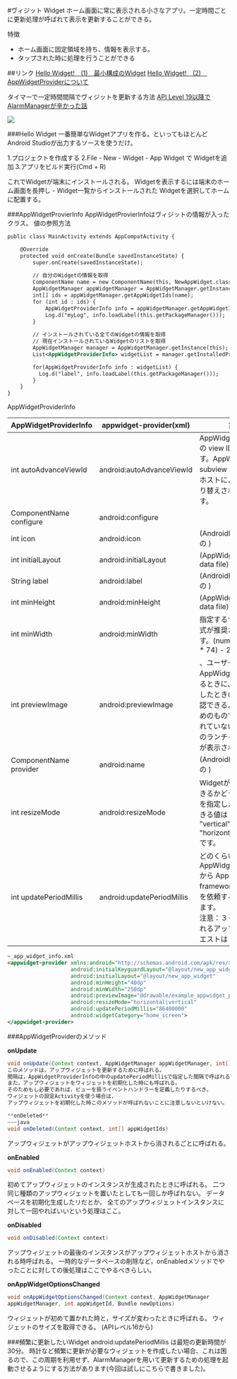 #ヴィジット Widget
ホーム画面に常に表示される小さなアプリ。一定時間ごとに更新処理が呼ばれて表示を更新することができる。

特徴

* ホーム画面に固定領域を持ち、情報を表示する。
* タップされた時に処理を行うことができる


##リンク
[Hello Widget!　(1)　最小構成のWidget](http://mrstar-memo.hatenablog.com/entry/2012/10/07/141852)
[Hello Widget!　(2)　AppWidgetProviderについて](http://mrstar-memo.hatenablog.com/entry/2012/10/25/012602)

タイマーで一定時間間隔でヴィジットを更新する方法
[API Level 19以降でAlarmManagerが辛かった話](http://santea.hateblo.jp/entry/2015/12/23/235158)


![](http://image.itmedia.co.jp/ait/articles/1204/20/r5zu01.jpg)


###Hello Widget
一番簡単なWidgetアプリを作る。といってもほとんどAndroid Studioが出力するソースを使うだけ。

1.プロジェクトを作成する
2.File - New - Widget - App Widget で Widgetを追加
3.アプリをビルド実行(Cmd + R)

これでWidgetが端末にインストールされる。
Widgetを表示するには端末のホーム画面を長押し - Widget一覧からインストールされた Widgetを選択してホームに配置する。


###AppWidgetProvierInfo
AppWidgetProvierInfoはヴィジットの情報が入ったクラス。
値の参照方法

```xml
public class MainActivity extends AppCompatActivity {

    @Override
    protected void onCreate(Bundle savedInstanceState) {
        super.onCreate(savedInstanceState);
        
        // 自分のWidgetの情報を取得
        ComponentName name = new ComponentName(this, NewAppWidget.class);
        AppWidgetManager appWidgetManager = AppWidgetManager.getInstance(this);
        int[] ids = appWidgetManager.getAppWidgetIds(name);
        for (int id : ids) {
            AppWidgetProviderInfo info = appWidgetManager.getAppWidgetInfo(id);
            Log.d("myLog", info.loadLabel(this.getPackageManager()));
        }
        
        // インストールされている全てのWidgetの情報を取得
        // 現在インストールされているWidgetのリストを取得
        AppWidgetManager manager = AppWidgetManager.getInstance(this);
        List<AppWidgetProviderInfo> widgetList = manager.getInstalledProviders();

        for(AppWidgetProviderInfo info : widgetList) {
          Log.d("label", info.loadLabel(this.getPackageManager()));
        }
    }
}
```

AppWidgetProviderInfo

|AppWidgetProviderInfo|appwidget-provider(xml)|説明|
|---|---|---|
|int autoAdvanceViewId | android:autoAdvanceViewId | AppWidget subview の view ID を指定します。AppWidget subview は widget のホストによって自動切り替えされるものです。
|ComponentName configure | android:configure ||
|int icon | android:icon |(AndroidManifest.xml の <receiver>)
|int initialLayout | android:initialLayout|(AppWidget meta-data file)
|String label | android:label |(AndroidManifest.xml の <receiver>)
|int minHeight | android:minHeight |(AppWidget meta-data file)
|int minWidth | android:minWidth |指定するサイズは次の式が推奨されています。(number of cells * 74) - 2 [dp]
|int previewImage | android:previewImage|、ユーザーが追加する AppWidget を選択するときに、実際に追加したときの見た目を確認できるようにするためのものです。指定されていない場合は通常のランチャーアイコンが表示されます。
|ComponentName provider | android:name|(AndroidManifest.xml の <receiver>)
|int resizeMode | android:resizeMode|Widgetがリサイズできるかどうかのルールを指定します。指定できる値は "horizontal", "vertical", "none", "horizontal","vertical" です。
|int updatePeriodMillis | android:updatePeriodMillis |どのくらいの頻度で AppWidgetProvider から App Widget framework に updateを依頼するかを宣言します。<br>注意：３０分に配送されるアップデートリクエストは１回まで

```xml
~_app_widget_info.xml
<appwidget-provider xmlns:android="http://schemas.android.com/apk/res/android"
                    android:initialKeyguardLayout="@layout/new_app_widget"
                    android:initialLayout="@layout/new_app_widget"
                    android:minHeight="40dp"
                    android:minWidth="250dp"
                    android:previewImage="@drawable/example_appwidget_preview"
                    android:resizeMode="horizontal|vertical"
                    android:updatePeriodMillis="86400000"
                    android:widgetCategory="home_screen">
</appwidget-provider>
```

###AppWidgetProviderのメソッド

**onUpdate**
~~~java
void onUpdate(Context context, AppWidgetManager appWidgetManager, int[] appWidgetIds)~~~
このメソッドは，アップウィジェットを更新するために呼ばれる。
間隔は，AppWidgetProviderInfoの中のupdatePeriodMillisで指定した間隔で呼ばれる。
また，アップウィジェットをウィジェットを初期化した時にも呼ばれる。
そのためもし必要であれば，ビューを扱うイベントハンドラーを定義したりするべき。
ウィジェットの設定Activityを使う場合は，
アップウィジェットを初期化した時このメソッドが呼ばれないことに注意しないといけない。

**onDeleted**
~~~java
void onDeleted(Context context, int[] appWidgetIds)
~~~
アップウィジェットがアップウィジェットホストから消されるごとに呼ばれる。


**onEnabled**
~~~java
void onEnabled(Context context)
~~~
初めてアップウィジェットのインスタンスが生成されたときに呼ばれる。
二つ同じ種類のアップウィジェットを置いたとしても一回しか呼ばれない。
データベースを初期化生成したリだとか，
全てのアップウィジェットインスタンスに対して一回やればいいという処理はここ。

**onDisabled**
~~~java
void onDisabled(Context context)
~~~
アップウィジェットの最後のインスタンスがアップウィジェットホストから消される時呼ばれる。
一時的なデータベースの削除など，onEnabledメソッドでやったことに対しての後処理はここでやるべきらしい。

**onAppWidgetOptionsChanged**
~~~java
void onAppWidgetOptionsChanged(Context context, AppWidgetManager
appWidgetManager, int appWidgetId, Bundle newOptions)
~~~
ウィジェットが初めて置かれた時と，サイズが変わったときに呼ばれる。
ウィジェットのサイズを取得できる。
(APIレベル16から)


###頻繁に更新したいWidget
android:updatePeriodMillis は最短の更新時間が30分。
時計など頻繁に更新が必要なウィジェットを作成したい場合、これは困るので、この周期を利用せず、AlarmManagerを用いて更新するための処理を起動させるようにする方法があります(今回は試しにこちらで書きました)。